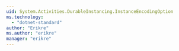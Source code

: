 ```yaml
---
uid: System.Activities.DurableInstancing.InstanceEncodingOption
ms.technology: 
  - "dotnet-standard"
author: "Erikre"
ms.author: "erikre"
manager: "erikre"
---
```

